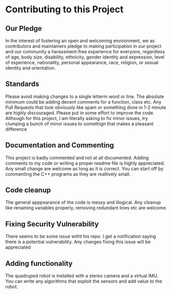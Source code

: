# Contributing to this Project

## Our Pledge

In the interest of fostering an open and welcoming environment,
we as contributors and maintainers pledge to making participation in our project and our community a harassment-free experience for everyone,
regardless of age, body size, disability, ethnicity, gender identity and expression, level of experience, nationality, personal appearance, race, religion, 
or sexual identity and orientation.

## Standards

Please avoid making changes to a single letterm word or line. The absolute minimum could be adding decent comments for a function, class etc. Any Pull Requests
that look obviously like spam or something done in 1-2 minute are highly discouraged. Please put in some effort to improve the code.
Although for this project, I am literally asking to fix minor issues, try clumping a bunch of minor issues to somethign that makes a pleasant difference

## Documentation and Commenting

This project is badly commented and not at all documented.
Adding comments to my code or writing a proper readme file is highly appreciated.
Any small change are welcome as long as it is correct. You can start off by commenting the C++ programs as they are realtively small.

## Code cleanup

The general apppearance of the code is messy and illogical. Any cleanup like renaming variables properly, removing redundant lines etc are welcome.

## Fixing Security Vulnerability

There seems to be some issue witht his repo. I get a notification saying there is a potential vulnerability. Any changes fixing this issue will be appreciated

## Adding functionality

The quadruped robot is installed with a stereo camera and a virtual IMU. You can write any algorithms that exploit the sensors and add value to the robot.
